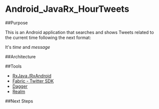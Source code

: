 # Android_JavaRx_HourTweets

##Purpose

This is an Android application that searches and shows Tweets related to the current time following the next format:

  It's _time_ and _message_
  


##Architecture

##Tools
 - [RxJava /RxAndroid](https://github.com/ReactiveX/RxAndroid) 
 - [Fabric - Twitter SDK](https://fabric.io/kits/android/twitterkit/summary)
 - [Dagger](http://square.github.io/dagger/)
 - [Realm](https://realm.io/)

##Next Steps
